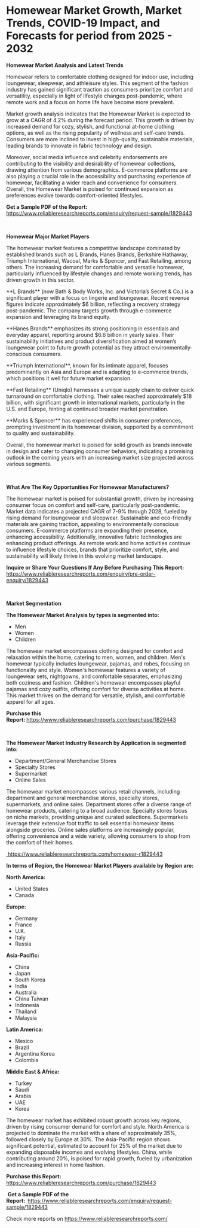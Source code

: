 <p><h1>Homewear Market Growth, Market Trends, COVID-19 Impact, and Forecasts for period from 2025 - 2032</h1></p><p><strong>Homewear Market Analysis and Latest Trends</strong></p>
<p><p>Homewear refers to comfortable clothing designed for indoor use, including loungewear, sleepwear, and athleisure styles. This segment of the fashion industry has gained significant traction as consumers prioritize comfort and versatility, especially in light of lifestyle changes post-pandemic, where remote work and a focus on home life have become more prevalent.</p><p>Market growth analysis indicates that the Homewear Market is expected to grow at a CAGR of 4.2% during the forecast period. This growth is driven by increased demand for cozy, stylish, and functional at-home clothing options, as well as the rising popularity of wellness and self-care trends. Consumers are more inclined to invest in high-quality, sustainable materials, leading brands to innovate in fabric technology and design.</p><p>Moreover, social media influence and celebrity endorsements are contributing to the visibility and desirability of homewear collections, drawing attention from various demographics. E-commerce platforms are also playing a crucial role in the accessibility and purchasing experience of homewear, facilitating a wider reach and convenience for consumers. Overall, the Homewear Market is poised for continued expansion as preferences evolve towards comfort-oriented lifestyles.</p></p>
<p><strong>Get a Sample PDF of the Report:&nbsp;</strong> <a href="https://www.reliableresearchreports.com/enquiry/request-sample/1829443?utm_campaign=3051&utm_medium=2&utm_source=Github&utm_content=ia&utm_term=05042025&utm_id=homewear">https://www.reliableresearchreports.com/enquiry/request-sample/1829443</a></p>
<p>&nbsp;</p>
<p><strong>Homewear Major Market Players</strong></p>
<p><p>The homewear market features a competitive landscape dominated by established brands such as L Brands, Hanes Brands, Berkshire Hathaway, Triumph International, Wacoal, Marks & Spencer, and Fast Retailing, among others. The increasing demand for comfortable and versatile homewear, particularly influenced by lifestyle changes and remote working trends, has driven growth in this sector.</p><p>**L Brands** (now Bath & Body Works, Inc. and Victoria’s Secret & Co.) is a significant player with a focus on lingerie and loungewear. Recent revenue figures indicate approximately $6 billion, reflecting a recovery strategy post-pandemic. The company targets growth through e-commerce expansion and leveraging its brand equity.</p><p>**Hanes Brands** emphasizes its strong positioning in essentials and everyday apparel, reporting around $6.6 billion in yearly sales. Their sustainability initiatives and product diversification aimed at women’s loungewear point to future growth potential as they attract environmentally-conscious consumers.</p><p>**Triumph International**, known for its intimate apparel, focuses predominantly on Asia and Europe and is adapting to e-commerce trends, which positions it well for future market expansion.</p><p>**Fast Retailing** (Uniqlo) harnesses a unique supply chain to deliver quick turnaround on comfortable clothing. Their sales reached approximately $18 billion, with significant growth in international markets, particularly in the U.S. and Europe, hinting at continued broader market penetration.</p><p>**Marks & Spencer** has experienced shifts in consumer preferences, prompting investment in its homewear division, supported by a commitment to quality and sustainability.</p><p>Overall, the homewear market is poised for solid growth as brands innovate in design and cater to changing consumer behaviors, indicating a promising outlook in the coming years with an increasing market size projected across various segments.</p></p>
<p>&nbsp;</p>
<p><strong>What Are The Key Opportunities For Homewear Manufacturers?</strong></p>
<p><p>The homewear market is poised for substantial growth, driven by increasing consumer focus on comfort and self-care, particularly post-pandemic. Market data indicates a projected CAGR of 7-9% through 2028, fueled by rising demand for loungewear and sleepwear. Sustainable and eco-friendly materials are gaining traction, appealing to environmentally conscious consumers. E-commerce platforms are expanding their presence, enhancing accessibility. Additionally, innovative fabric technologies are enhancing product offerings. As remote work and home activities continue to influence lifestyle choices, brands that prioritize comfort, style, and sustainability will likely thrive in this evolving market landscape.</p></p>
<p><strong>Inquire or Share Your Questions If Any Before Purchasing This Report:</strong> <a href="https://www.reliableresearchreports.com/enquiry/pre-order-enquiry/1829443?utm_campaign=3051&utm_medium=2&utm_source=Github&utm_content=ia&utm_term=05042025&utm_id=homewear">https://www.reliableresearchreports.com/enquiry/pre-order-enquiry/1829443</a></p>
<p>&nbsp;</p>
<p><strong>Market Segmentation</strong></p>
<p><strong>The Homewear Market Analysis by types is segmented into:</strong></p>
<p><ul><li>Men</li><li>Women</li><li>Children</li></ul></p>
<p><p>The homewear market encompasses clothing designed for comfort and relaxation within the home, catering to men, women, and children. Men's homewear typically includes loungewear, pajamas, and robes, focusing on functionality and style. Women's homewear features a variety of loungewear sets, nightgowns, and comfortable separates, emphasizing both coziness and fashion. Children's homewear encompasses playful pajamas and cozy outfits, offering comfort for diverse activities at home. This market thrives on the demand for versatile, stylish, and comfortable apparel for all ages.</p></p>
<p><strong>Purchase this Report:&nbsp;</strong><a href="https://www.reliableresearchreports.com/purchase/1829443?utm_campaign=3051&utm_medium=2&utm_source=Github&utm_content=ia&utm_term=05042025&utm_id=homewear">https://www.reliableresearchreports.com/purchase/1829443</a></p>
<p>&nbsp;</p>
<p><strong>The Homewear Market Industry Research by Application is segmented into:</strong></p>
<p><ul><li>Department/General Merchandise Stores</li><li>Specialty Stores</li><li>Supermarket</li><li>Online Sales</li></ul></p>
<p><p>The homewear market encompasses various retail channels, including department and general merchandise stores, specialty stores, supermarkets, and online sales. Department stores offer a diverse range of homewear products, catering to a broad audience. Specialty stores focus on niche markets, providing unique and curated selections. Supermarkets leverage their extensive foot traffic to sell essential homewear items alongside groceries. Online sales platforms are increasingly popular, offering convenience and a wide variety, allowing consumers to shop from the comfort of their homes.</p></p>
<p><a href="https://www.reliableresearchreports.com/homewear-r1829443?utm_campaign=3051&utm_medium=2&utm_source=Github&utm_content=ia&utm_term=05042025&utm_id=homewear">&nbsp;https://www.reliableresearchreports.com/homewear-r1829443</a></p>
<p><strong>In terms of Region, the Homewear Market Players available by Region are:</strong></p>
<p>
    <p> <strong> North America: </strong>
        <ul>
            <li>United States</li>
            <li>Canada</li>
        </ul>
        </p> 
    <p> <strong> Europe: </strong>
        <ul>
            <li>Germany</li>
            <li>France</li>
            <li>U.K.</li>
            <li>Italy</li>
            <li>Russia</li>
        </ul>
        </p> 
    <p> <strong> Asia-Pacific: </strong>
        <ul>
            <li>China</li>
            <li>Japan</li>
            <li>South Korea</li>
            <li>India</li>
            <li>Australia</li>
            <li>China Taiwan</li>
            <li>Indonesia</li>
            <li>Thailand</li>
            <li>Malaysia</li>
        </ul>
        </p> 
    <p> <strong> Latin America: </strong>
        <ul>
            <li>Mexico</li>
            <li>Brazil</li>
            <li>Argentina Korea</li>
            <li>Colombia</li>
        </ul>
        </p> 
    <p> <strong> Middle East & Africa: </strong>
        <ul>
            <li>Turkey</li>
            <li>Saudi</li>
            <li>Arabia</li>
            <li>UAE</li>
            <li>Korea</li>
        </ul>
    </p>
    </p>
<p><p>The homewear market has exhibited robust growth across key regions, driven by rising consumer demand for comfort and style. North America is projected to dominate the market with a share of approximately 35%, followed closely by Europe at 30%. The Asia-Pacific region shows significant potential, estimated to account for 25% of the market due to expanding disposable incomes and evolving lifestyles. China, while contributing around 20%, is poised for rapid growth, fueled by urbanization and increasing interest in home fashion.</p></p>
<p><strong>Purchase this Report: </strong><a href="https://www.reliableresearchreports.com/purchase/1829443?utm_campaign=3051&utm_medium=2&utm_source=Github&utm_content=ia&utm_term=05042025&utm_id=homewear">https://www.reliableresearchreports.com/purchase/1829443</a></p>
<p>&nbsp;<strong>Get a Sample PDF of the Report:&nbsp;&nbsp;</strong><a href="https://www.reliableresearchreports.com/enquiry/request-sample/1829443?utm_campaign=3051&utm_medium=2&utm_source=Github&utm_content=ia&utm_term=05042025&utm_id=homewear">https://www.reliableresearchreports.com/enquiry/request-sample/1829443</a></p>
<p><strong></strong></p>
<p>Check more reports on <a href="https://www.reliableresearchreports.com/?utm_campaign=3051&utm_medium=2&utm_source=Github&utm_content=ia&utm_term=05042025&utm_id=homewear">https://www.reliableresearchreports.com/</a></p>